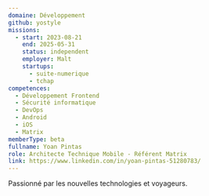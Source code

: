 ```yaml
---
domaine: Développement
github: yostyle
missions:
  - start: 2023-08-21
    end: 2025-05-31
    status: independent
    employer: Malt
    startups:
      - suite-numerique
      - tchap
competences:
  - Développement Frontend
  - Sécurité informatique
  - DevOps
  - Android
  - iOS
  - Matrix
memberType: beta
fullname: Yoan Pintas
role: Architecte Technique Mobile - Référent Matrix
link: https://www.linkedin.com/in/yoan-pintas-51280783/
---
```

Passionné par les nouvelles technologies et voyageurs.